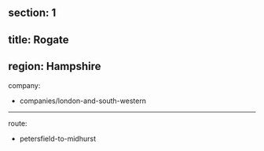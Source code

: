 section: 1
----
title: Rogate
----
region: Hampshire
----
company:
- companies/london-and-south-western
----
route:
- petersfield-to-midhurst
